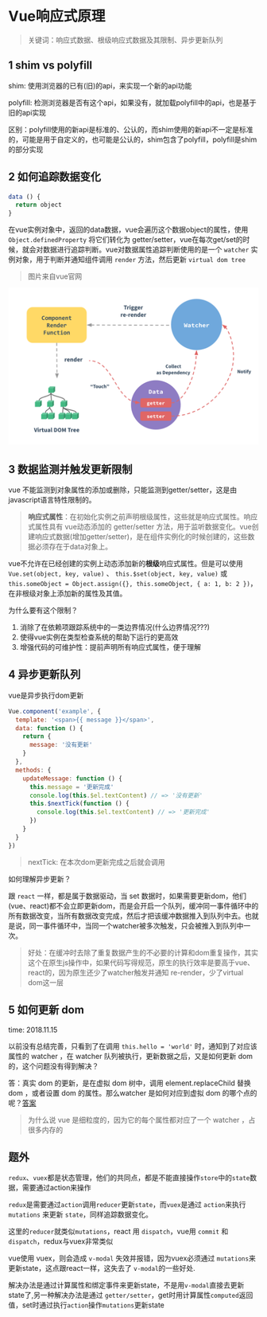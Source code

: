 # Vue响应式原理

> 关键词：响应式数据、根级响应式数据及其限制、异步更新队列

## 1 shim vs polyfill

shim: 使用浏览器的已有(旧)的api，来实现一个新的api功能

polyfill: 检测浏览器是否有这个api，如果没有，就加载polyfill中的api，也是基于旧的api实现

区别：polyfill使用的新api是标准的、公认的，而shim使用的新api不一定是标准的，可能是用于自定义的，也可能是公认的，shim包含了polyfill，polyfill是shim的部分实现

## 2 如何追踪数据变化

```javascript
data () {
  return object
}
```

在vue实例对象中，返回的data数据，vue会遍历这个数据object的属性，使用 `Object.definedProperty` 将它们转化为 getter/setter，vue在每次get/set的时候，就会对数据进行追踪判断。vue对数据属性追踪判断使用的是一个 `watcher` 实例对象，用于判断并通知组件调用 `render` 方法，然后更新 `virtual dom tree`

> 图片来自vue官网

![data](./data.png)

## 3 数据监测并触发更新限制

vue 不能监测到对象属性的添加或删除，只能监测到getter/setter，这是由javascript语言特性限制的。

> **响应式属性**：在初始化实例之前声明根级属性，这些就是响应式属性。响应式属性具有 vue动态添加的 getter/setter 方法，用于监听数据变化。vue创建响应式数据(增加getter/setter)，是在组件实例化的时候创建的，这些数据必须存在于data对象上。

vue不允许在已经创建的实例上动态添加新的**根级**响应式属性。但是可以使用 `Vue.set(object, key, value)` 、 `this.$set(object, key, value)` 或 `this.someObject = Object.assign({}, this.someObject, { a: 1, b: 2 })`，在非根级对象上添加新的属性及其值。

为什么要有这个限制？

1. 消除了在依赖项跟踪系统中的一类边界情况(什么边界情况???)
2. 使得vue实例在类型检查系统的帮助下运行的更高效
3. 增强代码的可维护性：提前声明所有响应式属性，便于理解

## 4 异步更新队列

vue是异步执行dom更新

```javascript
Vue.component('example', {
  template: '<span>{{ message }}</span>',
  data: function () {
    return {
      message: '没有更新'
    }
  },
  methods: {
    updateMessage: function () {
      this.message = '更新完成'
      console.log(this.$el.textContent) // => '没有更新'
      this.$nextTick(function () {
        console.log(this.$el.textContent) // => '更新完成'
      })
    }
  }
})
```

> nextTick: 在本次dom更新完成之后就会调用

如何理解异步更新？

跟 `react` 一样，都是属于数据驱动，当 set 数据时，如果需要更新dom，他们(vue、react)都不会立即更新dom，而是会开启一个队列，缓冲同一事件循环中的所有数据改变，当所有数据改变完成，然后才把该缓冲数据推入到队列中去。也就是说，同一事件循环中，当同一个watcher被多次触发，只会被推入到队列中一次。

> 好处：在缓冲时去除了重复数据产生的不必要的计算和dom重复操作，其实这个在原生js操作中，如果代码写得规范，原生的执行效率是要高于vue、react的，因为原生还少了watcher触发并通知 re-render，少了virtual dom这一层

## 5 如何更新 dom

time: 2018.11.15

以前没有总结完善，只看到了在调用 `this.hello = 'world'` 时，通知到了对应该属性的 watcher ，在 watcher 队列被执行，更新数据之后，又是如何更新 dom 的，这个问题没有得到解决？

答：真实 dom 的更新，是在虚拟 dom 树中，调用 element.replaceChild 替换 dom ，或者设置 dom 的属性。那么watcher 是如何对应到虚拟 dom 的哪个点的呢？[答案](../react/深入理解virtualDOM.md#3.5-数据-state-和-virtual-dom-是如何关联的？)

> 为什么说 vue 是细粒度的，因为它的每个属性都对应了一个 watcher ，占很多内存的

## 题外

`redux`、`vuex`都是状态管理，他们的共同点，都是不能直接操作`store`中的`state`数据，需要通过action来操作

`redux`是需要通过`action`调用`reducer`更新`state`，而`vuex`是通过 `action`来执行 `mutations` 来更新 `state`，同样追踪数据变化。

这里的`reducer`就类似`mutations`，react 用 `dispatch`，vue用 `commit` 和 `dispatch`，redux与vuex非常类似

vue使用 vuex，则会造成 `v-modal` 失效并报错，因为vuex必须通过 `mutations`来更新state，这点跟react一样，这失去了 `v-modal`的一些好处.

解决办法是通过计算属性和绑定事件来更新state，不是用`v-modal`直接去更新state了,另一种解决办法是通过 `getter/setter`，get时用计算属性`computed`返回值，set时通过执行`action`操作`mutations`更新state



